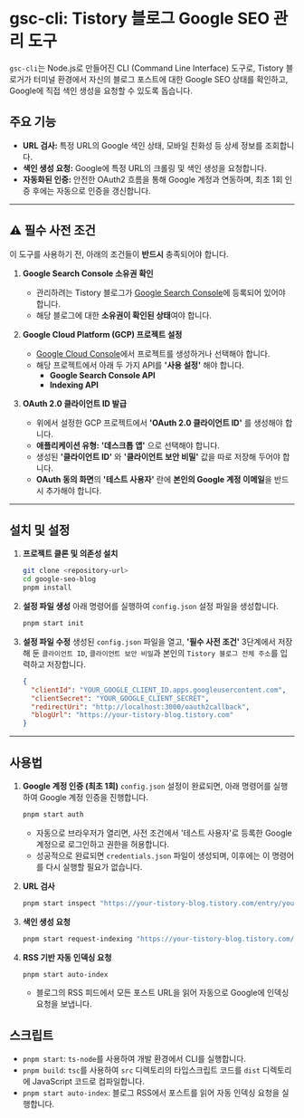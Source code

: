 # gsc-cli: Tistory 블로그 Google SEO 관리 도구

`gsc-cli`는 Node.js로 만들어진 CLI (Command Line Interface) 도구로, Tistory 블로거가 터미널 환경에서 자신의 블로그 포스트에 대한 Google SEO 상태를 확인하고, Google에 직접 색인 생성을 요청할 수 있도록 돕습니다.

## 주요 기능

- **URL 검사:** 특정 URL의 Google 색인 상태, 모바일 친화성 등 상세 정보를 조회합니다.
- **색인 생성 요청:** Google에 특정 URL의 크롤링 및 색인 생성을 요청합니다.
- **자동화된 인증:** 안전한 OAuth2 흐름을 통해 Google 계정과 연동하며, 최초 1회 인증 후에는 자동으로 인증을 갱신합니다.

---

## ⚠️ 필수 사전 조건

이 도구를 사용하기 전, 아래의 조건들이 **반드시** 충족되어야 합니다.

1.  **Google Search Console 소유권 확인**
    - 관리하려는 Tistory 블로그가 [Google Search Console](https://search.google.com/search-console/about)에 등록되어 있어야 합니다.
    - 해당 블로그에 대한 **소유권이 확인된 상태**여야 합니다.

2.  **Google Cloud Platform (GCP) 프로젝트 설정**
    - [Google Cloud Console](https://console.cloud.google.com/)에서 프로젝트를 생성하거나 선택해야 합니다.
    - 해당 프로젝트에서 아래 두 가지 API를 **'사용 설정'** 해야 합니다.
        - **Google Search Console API**
        - **Indexing API**

3.  **OAuth 2.0 클라이언트 ID 발급**
    - 위에서 설정한 GCP 프로젝트에서 **'OAuth 2.0 클라이언트 ID'** 를 생성해야 합니다.
    - **애플리케이션 유형:** **'데스크톱 앱'** 으로 선택해야 합니다.
    - 생성된 **'클라이언트 ID'** 와 **'클라이언트 보안 비밀'** 값을 따로 저장해 두어야 합니다.
    - **OAuth 동의 화면**의 **'테스트 사용자'** 란에 **본인의 Google 계정 이메일**을 반드시 추가해야 합니다.

---

## 설치 및 설정

1.  **프로젝트 클론 및 의존성 설치**
    ```bash
    git clone <repository-url>
    cd google-seo-blog
    pnpm install
    ```

2.  **설정 파일 생성**
    아래 명령어를 실행하여 `config.json` 설정 파일을 생성합니다.
    ```bash
    pnpm start init
    ```

3.  **설정 파일 수정**
    생성된 `config.json` 파일을 열고, **'필수 사전 조건'** 3단계에서 저장해 둔 `클라이언트 ID`, `클라이언트 보안 비밀`과 본인의 `Tistory 블로그 전체 주소`를 입력하고 저장합니다.

    ```json
    {
      "clientId": "YOUR_GOOGLE_CLIENT_ID.apps.googleusercontent.com",
      "clientSecret": "YOUR_GOOGLE_CLIENT_SECRET",
      "redirectUri": "http://localhost:3000/oauth2callback",
      "blogUrl": "https://your-tistory-blog.tistory.com"
    }
    ```

---

## 사용법

1.  **Google 계정 인증 (최초 1회)**
    `config.json` 설정이 완료되면, 아래 명령어를 실행하여 Google 계정 인증을 진행합니다.
    ```bash
    pnpm start auth
    ```
    - 자동으로 브라우저가 열리면, 사전 조건에서 '테스트 사용자'로 등록한 Google 계정으로 로그인하고 권한을 허용합니다.
    - 성공적으로 완료되면 `credentials.json` 파일이 생성되며, 이후에는 이 명령어를 다시 실행할 필요가 없습니다.

2.  **URL 검사**
    ```bash
    pnpm start inspect "https://your-tistory-blog.tistory.com/entry/your-post-url"
    ```

3.  **색인 생성 요청**
    ```bash
    pnpm start request-indexing "https://your-tistory-blog.tistory.com/entry/your-post-url"
    ```

4.  **RSS 기반 자동 인덱싱 요청**
    ```bash
    pnpm start auto-index
    ```
    - 블로그의 RSS 피드에서 모든 포스트 URL을 읽어 자동으로 Google에 인덱싱 요청을 보냅니다.

## 스크립트

- `pnpm start`: `ts-node`를 사용하여 개발 환경에서 CLI를 실행합니다.
- `pnpm build`: `tsc`를 사용하여 `src` 디렉토리의 타입스크립트 코드를 `dist` 디렉토리에 JavaScript 코드로 컴파일합니다.
- `pnpm start auto-index`: 블로그 RSS에서 포스트를 읽어 자동 인덱싱 요청을 실행합니다.
